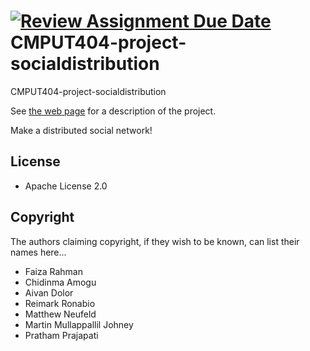 [![Review Assignment Due Date](https://classroom.github.com/assets/deadline-readme-button-22041afd0340ce965d47ae6ef1cefeee28c7c493a6346c4f15d667ab976d596c.svg)](https://classroom.github.com/a/zUKWOP3z)
CMPUT404-project-socialdistribution
===================================

CMPUT404-project-socialdistribution

See [the web page](https://uofa-cmput404.github.io/general/project.html) for a description of the project.

Make a distributed social network!

## License

* Apache License 2.0

## Copyright

The authors claiming copyright, if they wish to be known, can list their names here...

* Faiza Rahman
* Chidinma Amogu
* Aivan Dolor
* Reimark Ronabio
* Matthew Neufeld
* Martin Mullappallil Johney
* Pratham Prajapati
